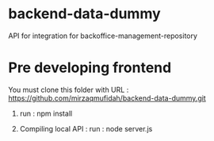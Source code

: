 # backend-data-dummy
API for integration for backoffice-management-repository

# Pre developing frontend
You must clone this folder with URL : https://github.com/mirzaqmufidah/backend-data-dummy.git

1. run : npm install

2. Compiling local API : 
    run : node server.js